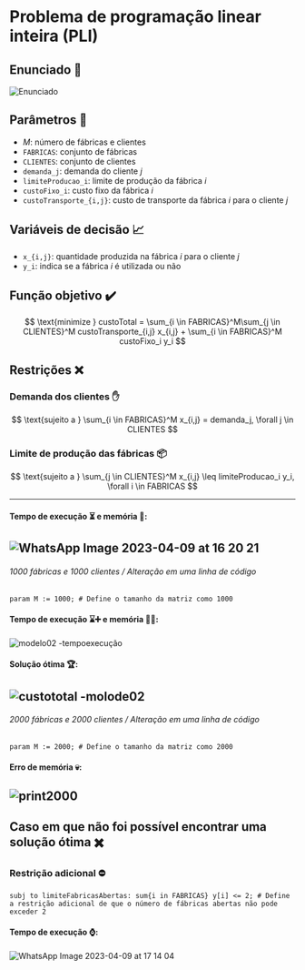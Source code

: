 # Problema de programação linear inteira (PLI)
## Enunciado :speech_balloon:
![Enunciado](https://user-images.githubusercontent.com/107778190/230794910-764060fe-5cea-41b0-8c92-75e09eb9b08b.jpeg)

## Parâmetros :abacus: 
- $M$: número de fábricas e clientes
- `FABRICAS`: conjunto de fábricas
- `CLIENTES`: conjunto de clientes
- `demanda_j`: demanda do cliente $j$
- `limiteProducao_i`: limite de produção da fábrica $i$
- `custoFixo_i`: custo fixo da fábrica $i$
- `custoTransporte_{i,j}`: custo de transporte da fábrica $i$ para o cliente $j$

## Variáveis de decisão :chart_with_upwards_trend:

- `x_{i,j}`: quantidade produzida na fábrica $i$ para o cliente $j$
- `y_i`: indica se a fábrica $i$ é utilizada ou não

## Função objetivo :heavy_check_mark:

$$
\text{minimize } custoTotal = \sum_{i \in FABRICAS}^M\sum_{j \in CLIENTES}^M custoTransporte_{i,j} x_{i,j} + \sum_{i \in FABRICAS}^M custoFixo_i y_i
$$

## Restrições :x:

### Demanda dos clientes :raised_hand:

$$
\text{sujeito a } \sum_{i \in FABRICAS}^M x_{i,j} = demanda_j, \forall j \in CLIENTES
$$

### Limite de produção das fábricas :package:

$$
\text{sujeito a } \sum_{j \in CLIENTES}^M x_{i,j} \leq limiteProducao_i y_i, \forall i \in FABRICAS
$$

---

#### Tempo de execução :hourglass_flowing_sand: e memória :floppy_disk::
![WhatsApp Image 2023-04-09 at 16 20 21](https://user-images.githubusercontent.com/107778190/230792504-63444dbc-967e-431d-b6b5-57cc2da4f55d.jpeg)
---
###### 1000 fábricas e 1000 clientes / Alteração em uma linha de código 
 
```
param M := 1000; # Define o tamanho da matriz como 1000
```
#### Tempo de execução :hourglass::heavy_plus_sign: e memória :floppy_disk::heavy_plus_sign::
![modelo02 -tempoexecução](https://user-images.githubusercontent.com/107778190/230792784-55463377-73ac-4395-8892-c3e9148946a3.png)

#### Solução ótima :trophy::
![custototal -molode02](https://user-images.githubusercontent.com/107778190/230792810-eb68b2b6-9150-4c2a-93a5-581e11269d12.png)
---
###### 2000 fábricas e 2000 clientes / Alteração em uma linha de código 

```
param M := 2000; # Define o tamanho da matriz como 2000
```
#### Erro de memória :skull::
![print2000](https://user-images.githubusercontent.com/107778190/231297274-7c833588-24c7-4a1f-9b13-6ff0a27e3352.png)
---

## Caso em que não foi possível encontrar uma solução ótima :heavy_multiplication_x:
### Restrição adicional :no_entry:
```
subj to limiteFabricasAbertas: sum{i in FABRICAS} y[i] <= 2; # Define a restrição adicional de que o número de fábricas abertas não pode exceder 2
```
#### Tempo de execução :watch::
![WhatsApp Image 2023-04-09 at 17 14 04](https://user-images.githubusercontent.com/107778190/230794495-adca63bf-6eea-4fe8-8fb9-2c6cc7fb4e92.jpeg)




